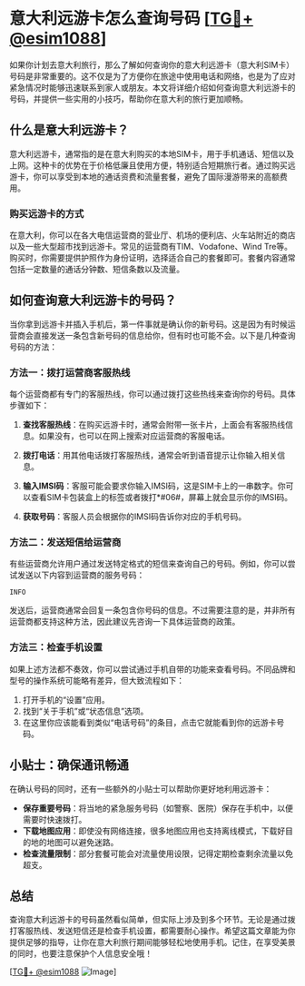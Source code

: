 # 意大利远游卡怎么查询号码 [[TG💪+ @esim1088](https://t.me/s/esim1088)]

如果你计划去意大利旅行，那么了解如何查询你的意大利远游卡（意大利SIM卡）号码是非常重要的。这不仅是为了方便你在旅途中使用电话和网络，也是为了应对紧急情况时能够迅速联系到家人或朋友。本文将详细介绍如何查询意大利远游卡的号码，并提供一些实用的小技巧，帮助你在意大利的旅行更加顺畅。

## 什么是意大利远游卡？

意大利远游卡，通常指的是在意大利购买的本地SIM卡，用于手机通话、短信以及上网。这种卡的优势在于价格低廉且使用方便，特别适合短期旅行者。通过购买远游卡，你可以享受到本地的通话资费和流量套餐，避免了国际漫游带来的高额费用。

### 购买远游卡的方式

在意大利，你可以在各大电信运营商的营业厅、机场的便利店、火车站附近的商店以及一些大型超市找到远游卡。常见的运营商有TIM、Vodafone、Wind Tre等。购买时，你需要提供护照作为身份证明，选择适合自己的套餐即可。套餐内容通常包括一定数量的通话分钟数、短信条数以及流量。

## 如何查询意大利远游卡的号码？

当你拿到远游卡并插入手机后，第一件事就是确认你的新号码。这是因为有时候运营商会直接发送一条包含新号码的信息给你，但有时也可能不会。以下是几种查询号码的方法：

### 方法一：拨打运营商客服热线

每个运营商都有专门的客服热线，你可以通过拨打这些热线来查询你的号码。具体步骤如下：

1. **查找客服热线**：在购买远游卡时，通常会附带一张卡片，上面会有客服热线信息。如果没有，也可以在网上搜索对应运营商的客服电话。
   
2. **拨打电话**：用其他电话拨打客服热线，通常会听到语音提示让你输入相关信息。

3. **输入IMSI码**：客服可能会要求你输入IMSI码，这是SIM卡上的一串数字。你可以查看SIM卡包装盒上的标签或者拨打*#06#，屏幕上就会显示你的IMSI码。

4. **获取号码**：客服人员会根据你的IMSI码告诉你对应的手机号码。

### 方法二：发送短信给运营商

有些运营商允许用户通过发送特定格式的短信来查询自己的号码。例如，你可以尝试发送以下内容到运营商的服务号码：

```
INFO
```

发送后，运营商通常会回复一条包含你号码的信息。不过需要注意的是，并非所有运营商都支持这种方法，因此建议先咨询一下具体运营商的政策。

### 方法三：检查手机设置

如果上述方法都不奏效，你可以尝试通过手机自带的功能来查看号码。不同品牌和型号的操作系统可能略有差异，但大致流程如下：

1. 打开手机的“设置”应用。
2. 找到“关于手机”或“状态信息”选项。
3. 在这里你应该能看到类似“电话号码”的条目，点击它就能看到你的远游卡号码。

## 小贴士：确保通讯畅通

在确认号码的同时，还有一些额外的小贴士可以帮助你更好地利用远游卡：

- **保存重要号码**：将当地的紧急服务号码（如警察、医院）保存在手机中，以便需要时快速拨打。
- **下载地图应用**：即使没有网络连接，很多地图应用也支持离线模式，下载好目的地的地图可以避免迷路。
- **检查流量限制**：部分套餐可能会对流量使用设限，记得定期检查剩余流量以免超支。

## 总结

查询意大利远游卡的号码虽然看似简单，但实际上涉及到多个环节。无论是通过拨打客服热线、发送短信还是检查手机设置，都需要耐心操作。希望这篇文章能为你提供足够的指导，让你在意大利旅行期间能够轻松地使用手机。记住，在享受美景的同时，也要注意保护个人信息安全哦！

[[TG💪+ @esim1088](https://t.me/s/esim1088) ![Image](https://i.postimg.cc/4NQfJmqS/Snipaste-2025-05-13-00-14-12.png)]